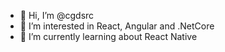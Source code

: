 - 👋 Hi, I’m @cgdsrc
- 👀 I’m interested in React, Angular and .NetCore
- 🌱 I’m currently learning about React Native

<!---
cgdsrc/cgdsrc is a ✨ special ✨ repository because its `README.md` (this file) appears on your GitHub profile.
You can click the Preview link to take a look at your changes.
--->

